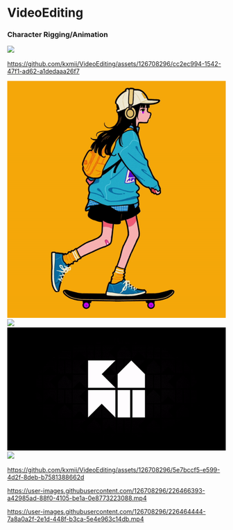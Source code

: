 # VideoEditing
### Character Rigging/Animation
![](https://github.com/kxmii/VideoEditing/blob/main/bny.gif)

https://github.com/kxmii/VideoEditing/assets/126708296/cc2ec994-1542-47f1-ad62-a1dedaaa26f7

![](https://github.com/kxmii/VideoEditing/blob/main/sk8r.gif)
![](https://github.com/kxmii/VideoEditing/blob/main/collection1.gif)
![](https://github.com/kxmii/VideoEditing/blob/main/crown.gif)
![](https://github.com/kxmii/VideoEditing/blob/main/hk.gif)

https://github.com/kxmii/VideoEditing/assets/126708296/5e7bccf5-e599-4d2f-8deb-b7581388662d

https://user-images.githubusercontent.com/126708296/226466393-a42985ad-88f0-4105-be1a-0e8773223088.mp4

https://user-images.githubusercontent.com/126708296/226464444-7a8a0a2f-2e1d-448f-b3ca-5e4e963c14db.mp4

